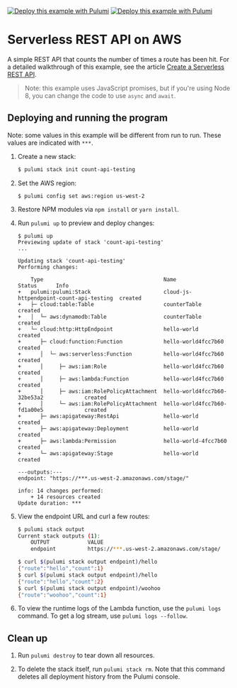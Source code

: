 [![Deploy this example with Pulumi](https://get.pulumi.com/new/button.svg)](https://app.pulumi.com/new?template=https://github.com/pulumi/examples/blob/master/cloud-js-api/README.md#gh-light-mode-only)
[![Deploy this example with Pulumi](https://get.pulumi.com/new/button-light.svg)](https://app.pulumi.com/new?template=https://github.com/pulumi/examples/blob/master/cloud-js-api/README.md#gh-dark-mode-only)

# Serverless REST API on AWS

A simple REST API that counts the number of times a route has been hit. For a detailed walkthrough of this example, see the article [Create a Serverless REST API](https://www.pulumi.com/docs/tutorials/aws/rest-api/).

> Note: this example uses JavaScript promises, but if you're using Node 8, you can change the code to use `async` and `await`.

## Deploying and running the program

Note: some values in this example will be different from run to run.  These values are indicated
with `***`.

1.  Create a new stack:

    ```bash
    $ pulumi stack init count-api-testing
    ```

1.  Set the AWS region:

    ```
    $ pulumi config set aws:region us-west-2
    ```

1.  Restore NPM modules via `npm install` or `yarn install`.

1.  Run `pulumi up` to preview and deploy changes:

    ```
    $ pulumi up
    Previewing update of stack 'count-api-testing'
    ...

    Updating stack 'count-api-testing'
    Performing changes:

        Type                                      Name                                     Status      Info
    +   pulumi:pulumi:Stack                       cloud-js-httpendpoint-count-api-testing  created
    +   ├─ cloud:table:Table                      counterTable                             created
    +   │  └─ aws:dynamodb:Table                  counterTable                             created
    +   └─ cloud:http:HttpEndpoint                hello-world                              created
    +      ├─ cloud:function:Function             hello-world4fcc7b60                      created
    +      │  └─ aws:serverless:Function          hello-world4fcc7b60                      created
    +      │     ├─ aws:iam:Role                  hello-world4fcc7b60                      created
    +      │     ├─ aws:lambda:Function           hello-world4fcc7b60                      created
    +      │     ├─ aws:iam:RolePolicyAttachment  hello-world4fcc7b60-32be53a2             created
    +      │     └─ aws:iam:RolePolicyAttachment  hello-world4fcc7b60-fd1a00e5             created
    +      ├─ aws:apigateway:RestApi              hello-world                              created
    +      ├─ aws:apigateway:Deployment           hello-world                              created
    +      ├─ aws:lambda:Permission               hello-world-4fcc7b60                     created
    +      └─ aws:apigateway:Stage                hello-world                              created

    ---outputs:---
    endpoint: "https://***.us-west-2.amazonaws.com/stage/"

    info: 14 changes performed:
        + 14 resources created
    Update duration: ***
    ```

1.  View the endpoint URL and curl a few routes:

    ```bash
    $ pulumi stack output
    Current stack outputs (1):
        OUTPUT            VALUE
        endpoint          https://***.us-west-2.amazonaws.com/stage/

    $ curl $(pulumi stack output endpoint)/hello
    {"route":"hello","count":1}
    $ curl $(pulumi stack output endpoint)/hello
    {"route":"hello","count":2}
    $ curl $(pulumi stack output endpoint)/woohoo
    {"route":"woohoo","count":1}
    ```

1.  To view the runtime logs of the Lambda function, use the `pulumi logs` command. To get a log stream, use `pulumi logs --follow`.

## Clean up

1.  Run `pulumi destroy` to tear down all resources.

1.  To delete the stack itself, run `pulumi stack rm`. Note that this command deletes all deployment history from the Pulumi console.
